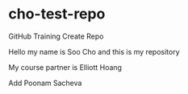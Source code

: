 # cho-test-repo
GitHub Training Create Repo

Hello my name is Soo Cho and this is my repository

My course partner is Elliott Hoang

Add Poonam Sacheva
